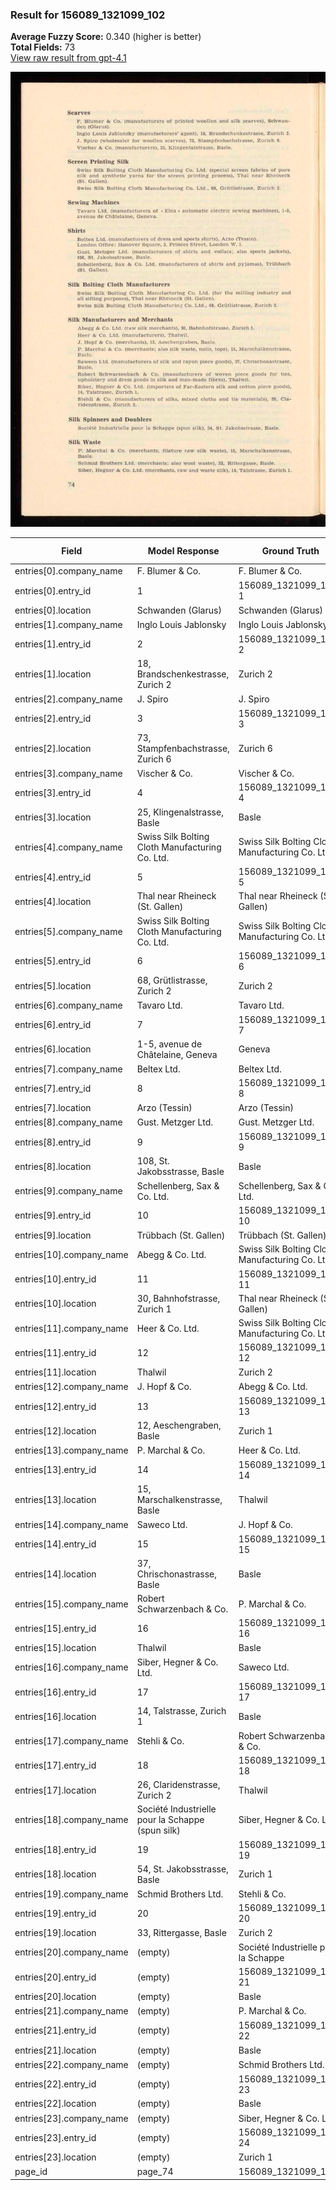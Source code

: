 ### Result for 156089_1321099_102
**Average Fuzzy Score:** 0.340 (higher is better)<br>
**Total Fields:** 73<br>
[View raw result from gpt-4.1](https://github.com/RISE-UNIBAS/humanities_data_benchmark/blob/main/results/2025-10-28/T0342/request_T0342_156089_1321099_102.json)

<img src="https://github.com/RISE-UNIBAS/humanities_data_benchmark/blob/main/benchmarks/company_lists/images/156089_1321099_102.jpg?raw=true" alt="156089_1321099_102" width="600px">

| Field | Model Response | Ground Truth | Fuzzy Score | Match |
|-------|----------------|--------------|-------------|-------|
| entries[0].company_name | F. Blumer & Co. | F. Blumer & Co. | 1.000 | ✅ |
| entries[0].entry_id | 1 | 156089_1321099_102-1 | 0.095 | ❌ |
| entries[0].location | Schwanden (Glarus) | Schwanden (Glarus) | 1.000 | ✅ |
| entries[1].company_name | Inglo Louis Jablonsky | Inglo Louis Jablonsky | 1.000 | ✅ |
| entries[1].entry_id | 2 | 156089_1321099_102-2 | 0.095 | ❌ |
| entries[1].location | 18, Brandschenkestrasse, Zurich 2 | Zurich 2 | 0.390 | ❌ |
| entries[2].company_name | J. Spiro | J. Spiro | 1.000 | ✅ |
| entries[2].entry_id | 3 | 156089_1321099_102-3 | 0.095 | ❌ |
| entries[2].location | 73, Stampfenbachstrasse, Zurich 6 | Zurich 6 | 0.390 | ❌ |
| entries[3].company_name | Vischer & Co. | Vischer & Co. | 1.000 | ✅ |
| entries[3].entry_id | 4 | 156089_1321099_102-4 | 0.095 | ❌ |
| entries[3].location | 25, Klingenalstrasse, Basle | Basle | 0.312 | ❌ |
| entries[4].company_name | Swiss Silk Bolting Cloth Manufacturing Co. Ltd. | Swiss Silk Bolting Cloth Manufacturing Co. Ltd. | 1.000 | ✅ |
| entries[4].entry_id | 5 | 156089_1321099_102-5 | 0.095 | ❌ |
| entries[4].location | Thal near Rheineck (St. Gallen) | Thal near Rheineck (St. Gallen) | 1.000 | ✅ |
| entries[5].company_name | Swiss Silk Bolting Cloth Manufacturing Co. Ltd. | Swiss Silk Bolting Cloth Manufacturing Co. Ltd. | 1.000 | ✅ |
| entries[5].entry_id | 6 | 156089_1321099_102-6 | 0.095 | ❌ |
| entries[5].location | 68, Grütlistrasse, Zurich 2 | Zurich 2 | 0.457 | ❌ |
| entries[6].company_name | Tavaro Ltd. | Tavaro Ltd. | 1.000 | ✅ |
| entries[6].entry_id | 7 | 156089_1321099_102-7 | 0.095 | ❌ |
| entries[6].location | 1-5, avenue de Châtelaine, Geneva | Geneva | 0.308 | ❌ |
| entries[7].company_name | Beltex Ltd. | Beltex Ltd. | 1.000 | ✅ |
| entries[7].entry_id | 8 | 156089_1321099_102-8 | 0.095 | ❌ |
| entries[7].location | Arzo (Tessin) | Arzo (Tessin) | 1.000 | ✅ |
| entries[8].company_name | Gust. Metzger Ltd. | Gust. Metzger Ltd. | 1.000 | ✅ |
| entries[8].entry_id | 9 | 156089_1321099_102-9 | 0.095 | ❌ |
| entries[8].location | 108, St. Jakobsstrasse, Basle | Basle | 0.294 | ❌ |
| entries[9].company_name | Schellenberg, Sax & Co. Ltd. | Schellenberg, Sax & Co. Ltd. | 1.000 | ✅ |
| entries[9].entry_id | 10 | 156089_1321099_102-10 | 0.174 | ❌ |
| entries[9].location | Trübbach (St. Gallen) | Trübbach (St. Gallen) | 1.000 | ✅ |
| entries[10].company_name | Abegg & Co. Ltd. | Swiss Silk Bolting Cloth Manufacturing Co. Ltd. | 0.349 | ❌ |
| entries[10].entry_id | 11 | 156089_1321099_102-11 | 0.174 | ❌ |
| entries[10].location | 30, Bahnhofstrasse, Zurich 1 | Thal near Rheineck (St. Gallen) | 0.237 | ❌ |
| entries[11].company_name | Heer & Co. Ltd. | Swiss Silk Bolting Cloth Manufacturing Co. Ltd. | 0.323 | ❌ |
| entries[11].entry_id | 12 | 156089_1321099_102-12 | 0.174 | ❌ |
| entries[11].location | Thalwil | Zurich 2 | 0.133 | ❌ |
| entries[12].company_name | J. Hopf & Co. | Abegg & Co. Ltd. | 0.414 | ❌ |
| entries[12].entry_id | 13 | 156089_1321099_102-13 | 0.174 | ❌ |
| entries[12].location | 12, Aeschengraben, Basle | Zurich 1 | 0.188 | ❌ |
| entries[13].company_name | P. Marchal & Co. | Heer & Co. Ltd. | 0.452 | ❌ |
| entries[13].entry_id | 14 | 156089_1321099_102-14 | 0.174 | ❌ |
| entries[13].location | 15, Marschalkenstrasse, Basle | Thalwil | 0.222 | ❌ |
| entries[14].company_name | Saweco Ltd. | J. Hopf & Co. | 0.250 | ❌ |
| entries[14].entry_id | 15 | 156089_1321099_102-15 | 0.174 | ❌ |
| entries[14].location | 37, Chrischonastrasse, Basle | Basle | 0.303 | ❌ |
| entries[15].company_name | Robert Schwarzenbach & Co. | P. Marchal & Co. | 0.524 | ❌ |
| entries[15].entry_id | 16 | 156089_1321099_102-16 | 0.174 | ❌ |
| entries[15].location | Thalwil | Basle | 0.333 | ❌ |
| entries[16].company_name | Siber, Hegner & Co. Ltd. | Saweco Ltd. | 0.457 | ❌ |
| entries[16].entry_id | 17 | 156089_1321099_102-17 | 0.174 | ❌ |
| entries[16].location | 14, Talstrasse, Zurich 1 | Basle | 0.207 | ❌ |
| entries[17].company_name | Stehli & Co. | Robert Schwarzenbach & Co. | 0.474 | ❌ |
| entries[17].entry_id | 18 | 156089_1321099_102-18 | 0.174 | ❌ |
| entries[17].location | 26, Claridenstrasse, Zurich 2 | Thalwil | 0.111 | ❌ |
| entries[18].company_name | Société Industrielle pour la Schappe (spun silk) | Siber, Hegner & Co. Ltd. | 0.250 | ❌ |
| entries[18].entry_id | 19 | 156089_1321099_102-19 | 0.174 | ❌ |
| entries[18].location | 54, St. Jakobsstrasse, Basle | Zurich 1 | 0.111 | ❌ |
| entries[19].company_name | Schmid Brothers Ltd. | Stehli & Co. | 0.375 | ❌ |
| entries[19].entry_id | 20 | 156089_1321099_102-20 | 0.174 | ❌ |
| entries[19].location | 33, Rittergasse, Basle | Zurich 2 | 0.133 | ❌ |
| entries[20].company_name | (empty) | Société Industrielle pour la Schappe | 0.000 | ❌ |
| entries[20].entry_id | (empty) | 156089_1321099_102-21 | 0.000 | ❌ |
| entries[20].location | (empty) | Basle | 0.000 | ❌ |
| entries[21].company_name | (empty) | P. Marchal & Co. | 0.000 | ❌ |
| entries[21].entry_id | (empty) | 156089_1321099_102-22 | 0.000 | ❌ |
| entries[21].location | (empty) | Basle | 0.000 | ❌ |
| entries[22].company_name | (empty) | Schmid Brothers Ltd. | 0.000 | ❌ |
| entries[22].entry_id | (empty) | 156089_1321099_102-23 | 0.000 | ❌ |
| entries[22].location | (empty) | Basle | 0.000 | ❌ |
| entries[23].company_name | (empty) | Siber, Hegner & Co. Ltd. | 0.000 | ❌ |
| entries[23].entry_id | (empty) | 156089_1321099_102-24 | 0.000 | ❌ |
| entries[23].location | (empty) | Zurich 1 | 0.000 | ❌ |
| page_id | page_74 | 156089_1321099_102 | 0.080 | ❌ |
